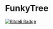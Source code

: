 FunkyTree
=========

[![Bitdeli Badge](https://d2weczhvl823v0.cloudfront.net/rory/funkytree/trend.png)](https://bitdeli.com/free "Bitdeli Badge")

